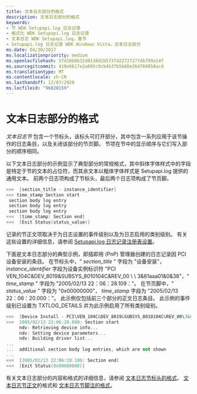 ```yaml
---
title: 文本日志部分的格式
description: 文本日志部分的格式
keywords:
- 节 WDK Setupapi.log 日志记录
- 格式化 WDK Setupapi.log 日志记录
- 文本日志 WDK Setupapi.log，章节
- Setupapi.log 日志记录 WDK Windows Vista，文本日志部分
ms.date: 04/20/2017
ms.localizationpriority: medium
ms.openlocfilehash: 57d18b8b32d0138d2b5f3f422727277db799a14f
ms.sourcegitcommit: 418e6617e2a695c9cb4b37b5b60e264760858acd
ms.translationtype: MT
ms.contentlocale: zh-CN
ms.lasthandoff: 12/07/2020
ms.locfileid: "96820159"
---
```

# <a name="format-of-a-text-log-section"></a>文本日志部分的格式


*文本日志节* 包含一个节标头，该标头可打开部分，其中包含一系列应用于该节操作的日志条目，以及关闭该部分的节页脚。 节项在节中的显示顺序与它们写入部分的顺序相同。

以下文本日志部分的示例显示了典型部分的常规格式，其中斜体字体样式中的字段是特定于节的文本的占位符，而其余文本以粗体字体样式是 Setupapi.log 提供的通用文本。 前两个日志项构成了节标头，最后两个日志项构成了节页脚。

```cpp
>>>  [section_title - instance_identifier]
>>> time_stamp Section start
 section body log entry
 section body log entry
 section body log entry
<<<  [time_stamp: Section end]
<<<  [Exit Status(status_value)]
```

记录的节正文项取决于为日志设置的事件级别以及为日志启用的类别级别。 有关这些设置的详细信息，请参阅 [Setupapi.log 日志记录注册表设置](setupapi-logging-registry-settings.md)。

下面是文本日志部分的典型示例，即插即用 (PnP) 管理器创建的日志记录因 PCI 设备安装的条目。 在节标头中，" *section_title* " 字段为 "设备安装"， *instance_identifier* 字段为设备实例标识符 "PCI VEN_104C&DEV_8019&SUBSYS_8010104C&REV_00 \\ \\ 3&61aaa01&0&38"，" *time_stamp* " 字段为 "2005/02/13 22：06：28.109："。 在节页脚中，" *status_value* " 字段为 "0x00000000"， *time_stamp* 字段为 "2005/02/13 22：06：20.000："。 此示例仅包括前三个部分的正文日志条目。 此示例的事件级别已设置为 TXTLOG_DETAILS 并为此示例启用了所有类别级别。

```cpp
>>>  [Device Install - PCI\VEN_104C&DEV_8019&SUBSYS_8010104C&REV_00\3&61aaa01&0&38]
>>>  2005/02/13 22:06:20.000: Section start
     ndv: Retrieving device info...
     ndv: Setting device parameters...
     ndv: Building driver list...
...  
...  additional section body log entries, which are not shown
...  
<<<  [2005/02/13 22:06:28.109: Section end]
<<<  [Exit Status(0x00000000)]
```

有关文本日志部分的内容和格式的详细信息，请参阅 [文本日志节标头的格式](format-of-a-text-log-section-header.md)、 [文本日志节正文](format-of-a-text-log-section-body.md)的格式和 [文本日志节脚注的格式](format-of-a-text-log-section-footer.md)。

 

 





